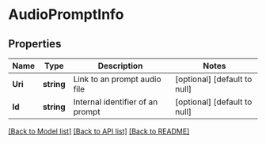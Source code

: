 # AudioPromptInfo

## Properties
Name | Type | Description | Notes
------------ | ------------- | ------------- | -------------
**Uri** | **string** | Link to an prompt audio file | [optional] [default to null]
**Id** | **string** | Internal identifier of an prompt | [optional] [default to null]

[[Back to Model list]](../README.md#documentation-for-models) [[Back to API list]](../README.md#documentation-for-api-endpoints) [[Back to README]](../README.md)



